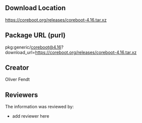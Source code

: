 ## Download Location

https://coreboot.org/releases/coreboot-4.16.tar.xz

## Package URL (purl)

pkg:generic/coreboot@4.16?download_url=https://coreboot.org/releases/coreboot-4.16.tar.xz

## Creator

Oliver Fendt

## Reviewers

The information was reviewed by:

* add reviewer here
